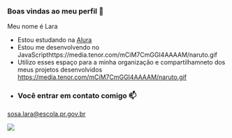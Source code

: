 ### Boas vindas ao meu perfil 💙

Meu nome é Lara 

- Estou estudando na [Alura](https://www.alura.com.br)
- Estou me desenvolvendo no JavaScripthttps://media.tenor.com/mCiM7CmGGI4AAAAM/naruto.gif
- Utilizo esses espaço para a minha organização e compartilhamneto dos meus projetos desenvolvidos
https://media.tenor.com/mCiM7CmGGI4AAAAM/naruto.gif
- ### Você entrar em contato comigo 📫

sosa.lara@escola.pr.gov.br

![](https://media.tenor.com/mCiM7CmGGI4AAAAM/naruto.gif)
